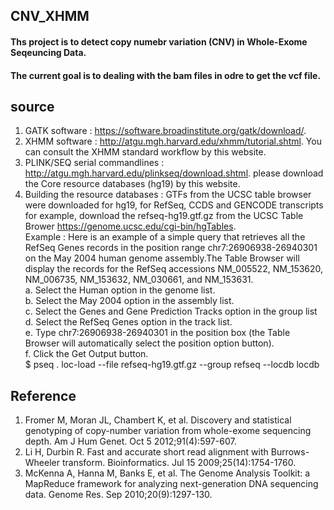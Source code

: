 ## CNV_XHMM
#### Ths project is to detect copy numebr variation (CNV) in Whole-Exome Seqeuncing Data. 
#### The current goal is to dealing with the bam files in odre to get the vcf file.

## **source** <br />
1. GATK software : https://software.broadinstitute.org/gatk/download/. <br />
2. XHMM software : http://atgu.mgh.harvard.edu/xhmm/tutorial.shtml. You can consult the XHMM standard workflow by this website.<br />
3. PLINK/SEQ serial commandlines : http://atgu.mgh.harvard.edu/plinkseq/download.shtml. please download the Core resource databases (hg19) by this website.<br />
4. Building the resource databases : GTFs from the UCSC table browser were downloaded for hg19, for RefSeq, CCDS and GENCODE transcripts
for example, download the refseq-hg19.gtf.gz from the UCSC Table Brower https://genome.ucsc.edu/cgi-bin/hgTables. <br />
Example : Here is an example of a simple query that retrieves all the RefSeq Genes records in the position range chr7:26906938-26940301 on the May 2004 human genome assembly.The Table Browser will display the records for the RefSeq accessions NM_005522, NM_153620, NM_006735, NM_153632, NM_030661, and NM_153631.  
  a. Select the Human option in the genome list.  
  b. Select the May 2004 option in the assembly list.  
  c. Select the Genes and Gene Prediction Tracks option in the group list  
  d. Select the RefSeq Genes option in the track list.  
  e. Type chr7:26906938-26940301 in the position box (the Table Browser will automatically select the position option button).  
  f. Click the Get Output button.  
  $ pseq . loc-load --file refseq-hg19.gtf.gz --group refseq --locdb locdb <br />

## **Reference** <br />
1.	Fromer M, Moran JL, Chambert K, et al. Discovery and statistical genotyping of copy-number variation from whole-exome sequencing depth. Am J Hum Genet. Oct 5 2012;91(4):597-607. <br />
2.	Li H, Durbin R. Fast and accurate short read alignment with Burrows-Wheeler transform. Bioinformatics. Jul 15 2009;25(14):1754-1760.<br />
3.	McKenna A, Hanna M, Banks E, et al. The Genome Analysis Toolkit: a MapReduce framework for analyzing next-generation DNA sequencing data. Genome Res. Sep 2010;20(9):1297-130. <br />
